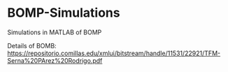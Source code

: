 # BOMP-Simulations
Simulations in MATLAB of BOMP

Details of BOMB: https://repositorio.comillas.edu/xmlui/bitstream/handle/11531/22921/TFM-Serna%20PArez%20Rodrigo.pdf
